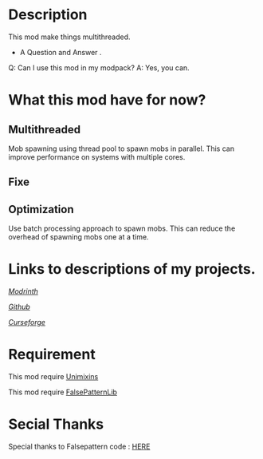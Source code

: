 # Description

This mod make things multithreaded.

- A Question and Answer .

Q: Can I use this mod in my modpack?
A: Yes, you can.

# What this mod have for now?

## Multithreaded

Mob spawning using thread pool to spawn mobs in parallel. This can improve performance on systems with multiple cores.

## Fixe

## Optimization

Use batch processing approach to spawn mobs. This can reduce the overhead of spawning mobs one at a time.



# Links to descriptions of my projects.

[*Modrinth*]()

[*Github*]()

[*Curseforge*]()

# Requirement

This mod require [Unimixins](https://legacy.curseforge.com/minecraft/mc-mods/unimixins/files/4492255)

This mod require [FalsePatternLib](https://legacy.curseforge.com/minecraft/mc-mods/fplib/files/4506858)

# Secial Thanks

Special thanks to Falsepattern code : [HERE](https://github.com/FalsePattern/FalseTweaks)
